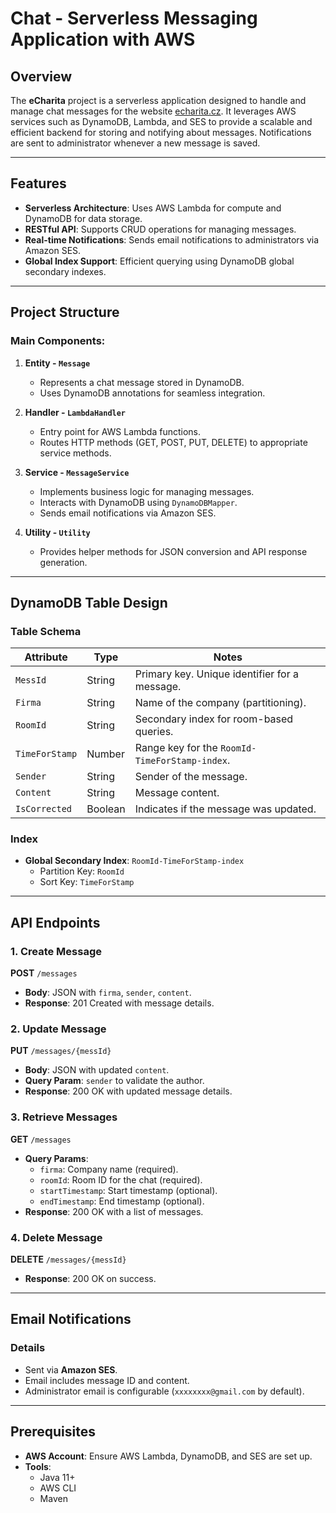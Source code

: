 # Chat - Serverless Messaging Application with AWS

## Overview

The **eCharita** project is a serverless application designed to handle and manage chat messages 
for the website [echarita.cz](https://echarita.cz/). It leverages AWS services such as DynamoDB, Lambda, and SES to provide a
scalable and efficient backend for storing and notifying about messages. Notifications are sent to administrator whenever a new message is saved.

---

## Features

- **Serverless Architecture**: Uses AWS Lambda for compute and DynamoDB for data storage.
- **RESTful API**: Supports CRUD operations for managing messages.
- **Real-time Notifications**: Sends email notifications to administrators via Amazon SES.
- **Global Index Support**: Efficient querying using DynamoDB global secondary indexes.

---

## Project Structure

### Main Components:

1. **Entity - `Message`**
    - Represents a chat message stored in DynamoDB.
    - Uses DynamoDB annotations for seamless integration.

2. **Handler - `LambdaHandler`**
    - Entry point for AWS Lambda functions.
    - Routes HTTP methods (GET, POST, PUT, DELETE) to appropriate service methods.

3. **Service - `MessageService`**
    - Implements business logic for managing messages.
    - Interacts with DynamoDB using `DynamoDBMapper`.
    - Sends email notifications via Amazon SES.

4. **Utility - `Utility`**
    - Provides helper methods for JSON conversion and API response generation.

---

## DynamoDB Table Design

### Table Schema

| Attribute         | Type     | Notes                                   |
|-------------------|----------|-----------------------------------------|
| `MessId`          | String   | Primary key. Unique identifier for a message. |
| `Firma`           | String   | Name of the company (partitioning).   |
| `RoomId`          | String   | Secondary index for room-based queries. |
| `TimeForStamp`    | Number   | Range key for the `RoomId-TimeForStamp-index`. |
| `Sender`          | String   | Sender of the message.                 |
| `Content`         | String   | Message content.                       |
| `IsCorrected`     | Boolean  | Indicates if the message was updated.  |

### Index

- **Global Secondary Index**: `RoomId-TimeForStamp-index`
    - Partition Key: `RoomId`
    - Sort Key: `TimeForStamp`

---

## API Endpoints

### 1. Create Message
**POST** `/messages`
- **Body**: JSON with `firma`, `sender`, `content`.
- **Response**: 201 Created with message details.

### 2. Update Message
**PUT** `/messages/{messId}`
- **Body**: JSON with updated `content`.
- **Query Param**: `sender` to validate the author.
- **Response**: 200 OK with updated message details.

### 3. Retrieve Messages
**GET** `/messages`
- **Query Params**:
    - `firma`: Company name (required).
    - `roomId`: Room ID for the chat (required).
    - `startTimestamp`: Start timestamp (optional).
    - `endTimestamp`: End timestamp (optional).
- **Response**: 200 OK with a list of messages.

### 4. Delete Message
**DELETE** `/messages/{messId}`
- **Response**: 200 OK on success.

---

## Email Notifications

### Details
- Sent via **Amazon SES**.
- Email includes message ID and content.
- Administrator email is configurable (`xxxxxxxx@gmail.com` by default).

---

## Prerequisites

- **AWS Account**: Ensure AWS Lambda, DynamoDB, and SES are set up.
- **Tools**:
    - Java 11+
    - AWS CLI
    - Maven